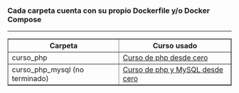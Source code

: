<h3>Cada carpeta cuenta con su propio Dockerfile y/o Docker Compose</h3>

<hr/>

<table border="1" align="center">
  <tr>
    <th>Carpeta</th>
    <th>Curso usado</th>
  </tr>
  <tr>
    <td>curso_php</td>
    <td><a href="https://www.youtube.com/watch?v=lLsyzBggW_o&list=PLH_tVOsiVGzmnl7ImSmhIw5qb9Sy5KJRE&index=1">Curso de php desde cero</a></td>
  </tr>
  <tr>
    <td>curso_php_mysql (no terminado)</td>
    <td><a href="https://www.youtube.com/watch?v=iOVXAbI73WM&list=PLH_tVOsiVGzmnl7ImSmhIw5qb9Sy5KJRE&index=53">Curso de php y MySQL desde cero</a></td>
  </tr>
</table>

